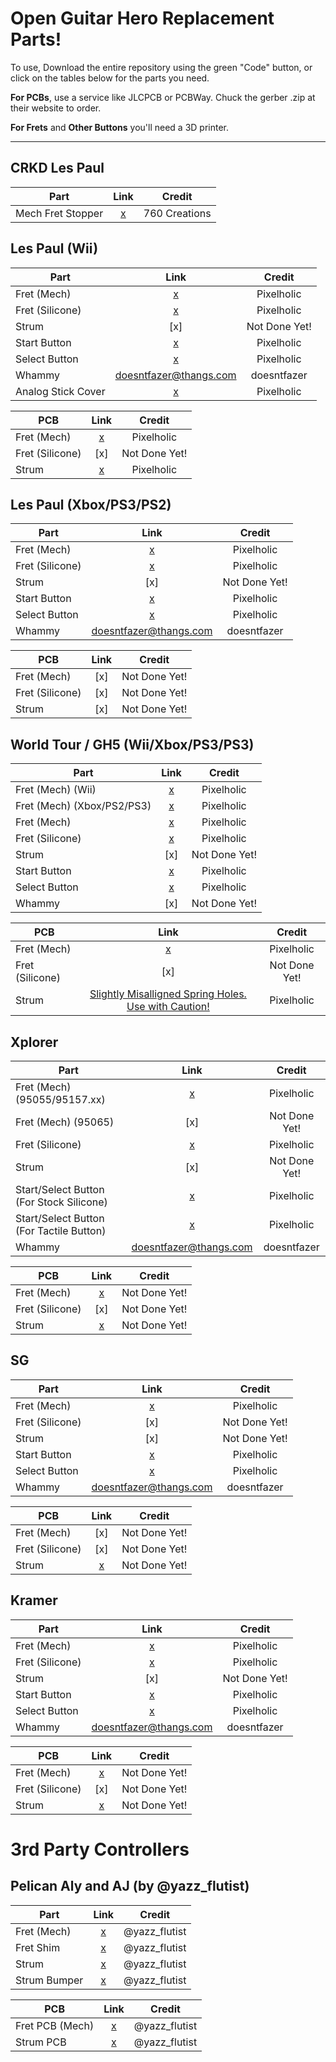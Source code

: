 # Open Guitar Hero Replacement Parts!


To use, Download the entire repository using the green "Code" button, or click on the tables below for the parts you need.

**For PCBs**, use a service like JLCPCB or PCBWay. Chuck the gerber .zip at their website to order.

**For Frets** and **Other Buttons** you'll need a 3D printer.

-------------------------------------------------------------

## CRKD Les Paul

| **Part**          | **Link** |  **Credit**   |
|-------------------|:--------:|:-------------:|
| Mech Fret Stopper |  [x](https://github.com/Pixelholic/OGHRP/blob/main/CRKD/crkd-mech-fret-stopper.3mf)   | 760 Creations |



## Les Paul (Wii)
| **Part**           |                                                    **Link**                                                     |  **Credit**   |
|--------------------|:---------------------------------------------------------------------------------------------------------------:|:-------------:|
| Fret (Mech)        |            [x](https://github.com/Pixelholic/OGHRP/blob/main/frets/mech/Wii%20LP%20WT%205%20WOR.stl)            |  Pixelholic   |
| Fret (Silicone)    |                [x](https://github.com/Pixelholic/OGHRP/blob/main/frets/silicone/Wii%20Stock.stl)                |  Pixelholic   |
| Strum              |                                                       [x]                                                       | Not Done Yet! |
| Start Button       |                [x](https://github.com/Pixelholic/OGHRP/blob/main/Start%20Select/LP%20Select.stl)                |  Pixelholic   |
| Select Button      |                [x](https://github.com/Pixelholic/OGHRP/blob/main/Start%20Select/LP%20Start.stl)                 |  Pixelholic   |
| Whammy             | [doesntfazer@thangs.com](https://thangs.com/designer/tabitha.donley/3d-model/whammy360_wt%20v6%20v1.stl-789602) | doesntfazer   |
| Analog Stick Cover |         [x](https://github.com/Pixelholic/OGHRP/blob/main/covers/LP%20Wii%20Analog%20Stick%20Cover.stl)         |  Pixelholic   |


| **PCB**         |                                                **Link**                                                |  **Credit**   |
|-----------------|:------------------------------------------------------------------------------------------------------:|:-------------:|
| Fret (Mech)     |   [x](https://github.com/Pixelholic/OGHRP/main/pcb/Fret%20(Mech)/Gerber_Fret%20(KMR_LP_XP)%206pin.zip) |  Pixelholic   |
| Fret (Silicone) |                                                  [x]                                                   | Not Done Yet! |
| Strum           |         [x](https://github.com/Pixelholic/OGHRP/blob/main/pcb/Strum/Gerber_LP_2022-09-18.zip)          |  Pixelholic   |




## Les Paul (Xbox/PS3/PS2)

| **Part**        |                                                     **Link**                                                     |  **Credit**   |
|-----------------|:----------------------------------------------------------------------------------------------------------------:|:-------------:|
| Fret (Mech)     |               [x](https://github.com/Pixelholic/OGHRP/blob/main/frets/mech/Xbox%20LP%20WT%205.stl)               |  Pixelholic   |
| Fret (Silicone) |             [x](https://github.com/Pixelholic/OGHRP/blob/main/frets/silicone/360%20PS3%20Stock.stl)              |  Pixelholic   |
| Strum           |                                                       [x]                                                        | Not Done Yet! |
| Start Button    |                [x](https://github.com/Pixelholic/OGHRP/blob/main/Start%20Select/LP%20Select.stl)                 |  Pixelholic   |
| Select Button   |                 [x](https://github.com/Pixelholic/OGHRP/blob/main/Start%20Select/LP%20Start.stl)                 |  Pixelholic   |
| Whammy          |  [doesntfazer@thangs.com](https://thangs.com/designer/tabitha.donley/3d-model/whammy360_wt%20v6%20v1.stl-789602) | doesntfazer   |


| **PCB**         | **Link** |  **Credit**   |
|-----------------|:--------:|:-------------:|
| Fret (Mech)     |   [x]    | Not Done Yet! |
| Fret (Silicone) |   [x]    | Not Done Yet! |
| Strum           |   [x]    | Not Done Yet! |




## World Tour / GH5 (Wii/Xbox/PS3/PS3)

| **Part**                   |                                        **Link**                                         |  **Credit**   |
|----------------------------|:---------------------------------------------------------------------------------------:|:-------------:|
| Fret (Mech) (Wii)          |  [x](https://github.com/Pixelholic/OGHRP/blob/main/frets/mech/Xbox%20LP%20WT%205.stl)   |  Pixelholic   |
| Fret (Mech) (Xbox/PS2/PS3) |  [x](https://github.com/Pixelholic/OGHRP/blob/main/frets/mech/Xbox%20LP%20WT%205.stl)   |  Pixelholic   |
| Fret (Mech)                |  [x](https://github.com/Pixelholic/OGHRP/blob/main/frets/mech/Xbox%20LP%20WT%205.stl)   |  Pixelholic   |
| Fret (Silicone)            | [x](https://github.com/Pixelholic/OGHRP/blob/main/frets/silicone/360%20PS3%20Stock.stl) |  Pixelholic   |
| Strum                      |                                           [x]                                           | Not Done Yet! |
| Start Button               |   [x](https://github.com/Pixelholic/OGHRP/blob/main/Start%20Select/WT-5%20Select.stl)   |  Pixelholic   |
| Select Button              |   [x](https://github.com/Pixelholic/OGHRP/blob/main/Start%20Select/WT-5%20Start.stl)    |  Pixelholic   |
| Whammy                     |                                           [x]                                           | Not Done Yet! |


| **PCB**         |                                                                   **Link**                                                                    |  **Credit**   |
|-----------------|:---------------------------------------------------------------------------------------------------------------------------------------------:|:-------------:|
| Fret (Mech)     |                     [x](https://github.com/Pixelholic/OGHRP/blob/main/pcb/Fret%20(Mech)/Gerber_Fret%20(WT_5)%206pin.zip)                      |  Pixelholic   |
| Fret (Silicone) |                                                                      [x]                                                                      | Not Done Yet! |
| Strum           | [Slightly Misalligned Spring Holes. Use with Caution!](https://github.com/Pixelholic/OGHRP/blob/main/pcb/Strum/Gerber_WT_GH5_2023-08-10.zip)  |  Pixelholic   |




## Xplorer

| **Part**                                 |                                                    **Link**                                                     |  **Credit**   |
|------------------------------------------|:---------------------------------------------------------------------------------------------------------------:|:-------------:|
| Fret (Mech) (95055/95157.xx)             |                  [x](https://github.com/Pixelholic/OGHRP/blob/main/frets/mech/XP%2095055.stl)                   |  Pixelholic   |
| Fret (Mech) (95065)                      |                                                       [x]                                                       | Not Done Yet! |
| Fret (Silicone)                          |              [x](https://github.com/Pixelholic/OGHRP/blob/main/frets/silicone/Xplorer%20Stock.stl)              |  Pixelholic   |
| Strum                                    |                                                       [x]                                                       | Not Done Yet! |
| Start/Select Button (For Stock Silicone) |            [x](https://github.com/Pixelholic/OGHRP/blob/main/Start%20Select/XP%20Start%20Select.stl)            |  Pixelholic   |
| Start/Select Button (For Tactile Button) |      [x](https://github.com/Pixelholic/OGHRP/blob/main/Start%20Select/XP%20Start%20Select%20(12.5mm).stl)       |  Pixelholic   |
| Whammy                                   | [doesntfazer@thangs.com](https://thangs.com/designer/tabitha.donley/3d-model/whammy360_wt%20v6%20v1.stl-789602) | doesntfazer   |


| **PCB**         |                                                 **Link**                                                  |  **Credit**   |
|-----------------|:---------------------------------------------------------------------------------------------------------:|:-------------:|
| Fret (Mech)     | [x](https://github.com/Pixelholic/OGHRP/blob/main/pcb/Fret%20(Mech)/Gerber_Fret%20(KMR_LP_XP)%206pin.zip) | Not Done Yet! |
| Fret (Silicone) |                                                    [x]                                                    | Not Done Yet! |
| Strum           |    [x](https://github.com/Pixelholic/OGHRP/blob/main/pcb/Strum/Gerber_XP_KRMR_SG_2022-09-18.zip)          | Not Done Yet! |





## SG

| **Part**        |                                                    **Link**                                                     |  **Credit**   |
|-----------------|:---------------------------------------------------------------------------------------------------------------:|:-------------:|
| Fret (Mech)     |                [x](https://github.com/Pixelholic/OGHRP/blob/main/frets/silicone/SG%20Stock.stl)                 |  Pixelholic   |
| Fret (Silicone) |                                                       [x]                                                       | Not Done Yet! |
| Strum           |                                                       [x]                                                       | Not Done Yet! |
| Start Button    |                [x](https://github.com/Pixelholic/OGHRP/blob/main/Start%20Select/LP%20Select.stl)                |  Pixelholic   |
| Select Button   |                [x](https://github.com/Pixelholic/OGHRP/blob/main/Start%20Select/LP%20Start.stl)                 |  Pixelholic   |
| Whammy          | [doesntfazer@thangs.com](https://thangs.com/designer/tabitha.donley/3d-model/whammy360_wt%20v6%20v1.stl-789602) |  doesntfazer  |


| **PCB**         |                                           **Link**                                            |   **Credit**    |
|-----------------|:---------------------------------------------------------------------------------------------:|:---------------:|
| Fret (Mech)     |                                              [x]                                              |  Not Done Yet!  |
| Fret (Silicone) |                                              [x]                                              |  Not Done Yet!  |
| Strum           | [x](https://github.com/Pixelholic/OGHRP/blob/main/pcb/Strum/Gerber_XP_KRMR_SG_2022-09-18.zip) |  Not Done Yet!  |




## Kramer

| **Part**        |                                                    **Link**                                                     |  **Credit**   |
|-----------------|:---------------------------------------------------------------------------------------------------------------:|:-------------:|
| Fret (Mech)     |          [x](https://github.com/Pixelholic/OGHRP/blob/main/frets/mech/Xbox%20LP%20WT%205.stl)                   |  Pixelholic   |
| Fret (Silicone) |             [x](https://github.com/Pixelholic/OGHRP/blob/main/frets/silicone/360%20PS3%20Stock.stl)             |  Pixelholic   |
| Strum           |                                                       [x]                                                       | Not Done Yet! |
| Start Button    |                [x](https://github.com/Pixelholic/OGHRP/blob/main/Start%20Select/LP%20Select.stl)                |  Pixelholic   |
| Select Button   |                [x](https://github.com/Pixelholic/OGHRP/blob/main/Start%20Select/LP%20Start.stl)                 |  Pixelholic   |
| Whammy          | [doesntfazer@thangs.com](https://thangs.com/designer/tabitha.donley/3d-model/whammy360_wt%20v6%20v1.stl-789602) | doesntfazer   |


| **PCB**         |                                                 **Link**                                                  |  **Credit**   |
|-----------------|:---------------------------------------------------------------------------------------------------------:|:-------------:|
| Fret (Mech)     | [x](https://github.com/Pixelholic/OGHRP/blob/main/pcb/Fret%20(Mech)/Gerber_Fret%20(KMR_LP_XP)%206pin.zip) | Not Done Yet! |
| Fret (Silicone) |                                                    [x]                                                    | Not Done Yet! |
| Strum           |    [x](https://github.com/Pixelholic/OGHRP/blob/main/pcb/Strum/Gerber_XP_KRMR_SG_2022-09-18.zip)          | Not Done Yet! |


# 3rd Party Controllers


## Pelican Aly and AJ (by @yazz_flutist)

| **Part**      |                                                                  **Link**                                                                  | **Credit**    |
|---------------|:------------------------------------------------------------------------------------------------------------------------------------------:|:-------------:|
| Fret (Mech)   | [x](https://github.com/Pixelholic/OGHRP/blob/main/Pelican%20Aly%2BAJ%20(Credit%20GuitarsandScarves)/Gerber_BALLZ_BALLZFRET_2025-06-03.zip) | @yazz_flutist |
| Fret Shim     |        [x](https://github.com/Pixelholic/OGHRP/blob/main/Pelican%20Aly%2BAJ%20(Credit%20GuitarsandScarves)/ballzbarbumber%20v3.f3d)        | @yazz_flutist |
| Strum         |         [x](https://github.com/Pixelholic/OGHRP/blob/main/Pelican%20Aly%2BAJ%20(Credit%20GuitarsandScarves)/strumballz%20v18.f3d)          | @yazz_flutist |
| Strum Bumper  |        [x](https://github.com/Pixelholic/OGHRP/blob/main/Pelican%20Aly%2BAJ%20(Credit%20GuitarsandScarves)/ballzbarbumber%20v3.f3d)        | @yazz_flutist |



| **PCB**         |                                                                   **Link**                                                                   | **Credit**    |
|-----------------|:--------------------------------------------------------------------------------------------------------------------------------------------:|:-------------:|
| Fret PCB (Mech) |  [x](https://github.com/Pixelholic/OGHRP/blob/main/Pelican%20Aly%2BAJ%20(Credit%20GuitarsandScarves)/Gerber_BALLZ_BALLZFRET_2025-06-03.zip)  | @yazz_flutist |
| Strum PCB       | [x](https://github.com/Pixelholic/OGHRP/blob/main/Pelican%20Aly%2BAJ%20(Credit%20GuitarsandScarves)/Gerber_BALLZ_BALLZMAINV2_2025-06-03.zip) | @yazz_flutist |
